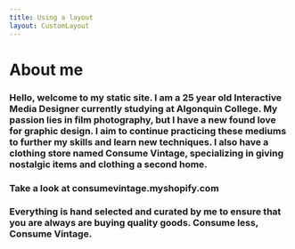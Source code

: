 ```yaml
---
title: Using a layout
layout: CustomLayout
---
```


# About me

### Hello, welcome to my static site. I am a 25 year old Interactive Media Designer currently studying at Algonquin College. My passion lies in film photography, but I have a new found love for graphic design. I aim to continue practicing these mediums to further my skills and learn new techniques. I also have a clothing store named Consume Vintage, specializing in giving nostalgic items and clothing a second home.
### Take a look at consumevintage.myshopify.com
### Everything is hand selected and curated by me to ensure that you are always are buying quality goods. Consume less, Consume Vintage.